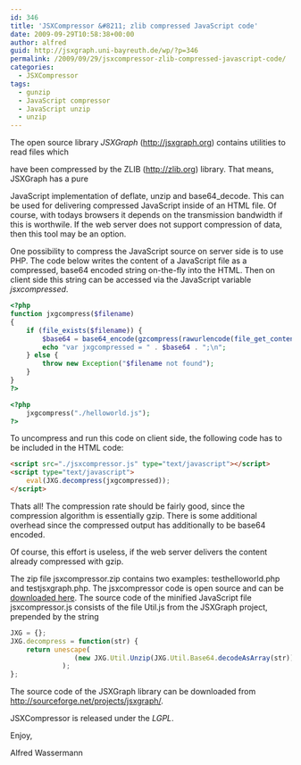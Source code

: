 ```yaml
---
id: 346
title: 'JSXCompressor &#8211; zlib compressed JavaScript code'
date: 2009-09-29T10:58:38+00:00
author: alfred
guid: http://jsxgraph.uni-bayreuth.de/wp/?p=346
permalink: /2009/09/29/jsxcompressor-zlib-compressed-javascript-code/
categories:
  - JSXCompressor
tags:
  - gunzip
  - JavaScript compressor
  - JavaScript unzip
  - unzip
---
```

The open source library _JSXGraph_ (http://jsxgraph.org) contains utilities to read files which
  
have been compressed by the ZLIB (http://zlib.org) library. That means, JSXGraph has a pure
  
JavaScript implementation of deflate, unzip and base64_decode. This can be used for delivering compressed JavaScript inside of an HTML file. Of course, with todays browsers it depends on the transmission bandwidth if this is worthwile. If the web server does not support compression of data, then this tool may be an option.

One possibility to compress the JavaScript source on server side is to use PHP. The code below writes the content of a JavaScript file as a compressed, base64 encoded string on-the-fly into the HTML. Then on client side this string can be accessed via the JavaScript variable _jsxcompressed_.

```php
<?php
function jxgcompress($filename) 
{   
    if (file_exists($filename)) {
        $base64 = base64_encode(gzcompress(rawurlencode(file_get_contents($filename)),9));
        echo "var jxgcompressed = " . $base64 . ";\n";
    } else {
        throw new Exception("$filename not found");
    }
}
?>

<?php 
    jxgcompress("./helloworld.js");
?>   
```

To uncompress and run this code on client side, the following code has to be included in the HTML code:

```html
<script src="./jsxcompressor.js" type="text/javascript"></script>
<script type="text/javascript">
    eval(JXG.decompress(jxgcompressed));
</script>
```

Thats all! The compression rate should be fairly good, since the compression algorithm is essentially gzip. There is some additional overhead since the compressed output has additionally to be base64 encoded. 

Of course, this effort is useless, if the web server delivers the content already compressed with gzip.

The zip file jsxcompressor.zip contains two examples: testhelloworld.php and testjsxgraph.php. The jsxcompressor code is open source and can be [downloaded here](/distrib/jsxcompressor.zip). The source code of the minified JavaScript file jsxcompressor.js consists of the file Util.js from the JSXGraph project, prepended by the string

```javascript
JXG = {};
JXG.decompress = function(str) {
    return unescape( 
                (new JXG.Util.Unzip(JXG.Util.Base64.decodeAsArray(str))).unzip()[0][0]
             );
};
```

The source code of the JSXGraph library can be downloaded from <a href="http://sourceforge.net/projects/jsxgraph/" target="_blank">http://sourceforge.net/projects/jsxgraph/</a>.
  
JSXCompressor is released under the _LGPL_.

Enjoy,
  
Alfred Wassermann
